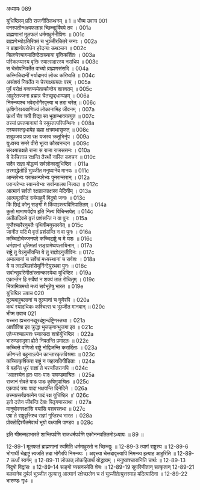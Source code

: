 अध्यायः 089

युधिष्ठिरम् प्रति राजनीतिकथनम् ॥ 1 ॥
भीष्म उवाच 	001  
वनस्पतीन्भक्ष्यफलान्न च्छिन्द्युर्विषये तव ।	001a  
ब्राह्मणानां मूलफलं धर्ममाहुर्मनीषिणः ॥	001c  
ब्राह्मणेभ्योऽतिरिक्तं च भुञ्जीरन्नितरे जनाः ।	002a  
न ब्राह्मणोपरोधेन हरेदन्यः कथञ्चन ॥	002c  
विप्रश्चेत्त्यागमातिष्ठेदाख्याया वृत्तिकर्शितः ।	003a  
परिकल्प्यास्य वृत्तिः स्यात्सदारस्य नराधिप ॥	003c  
स चेन्नोपनिवर्तेत वाच्यो ब्राह्मणसंसदि ।	004a  
कस्मिन्निदानीं मर्यादामयं लोकः करिष्यति ॥	004c  
असंशयं निवर्तेत न चेत्त्यक्ष्यत्यतः परम् ।	005a  
पूर्वं परोक्षं वक्तव्यमेतत्कौन्तेय शाश्वतम् ॥	005c  
आहुरेतज्जना ब्रह्मन्न चैतच्छ्रद्दधाम्यहम् ।	006a  
निमन्त्र्यश्च भवेद्भोगैरवृत्त्या च तदा चरेत् ॥	006c  
कृषिगोरक्ष्यवाणिज्यं लोकानामिह जीवनम् ।	007a  
ऊर्ध्वं चैव त्रयी विद्या सा भूतान्भावयत्युत ॥	007c  
तस्यां प्रपतमानायां ये स्युस्तत्परिपन्थिनः ।	008a  
दस्यवस्तद्वधायेह ब्रह्मा क्षत्रमथासृजत् ॥	008c  
शत्रूञ्जय प्रजा रक्ष यजस्व क्रतुभिर्नृप ।	009a  
युध्यस्व समरे वीरो भूत्वा कौरवनन्दन ॥	009c  
संरक्ष्यान्रक्षते राजा स राजा राजसत्तमः ।	010a  
ये केचित्तान्न रक्षन्ति तैरर्थो नास्ति कश्चन ॥	010c  
सदैव राज्ञा योद्धव्यं सर्वलोकाद्युधिष्ठिर ।	011a  
तस्माद्धेतोर्हि भुञ्जीत मनुष्यानेव मानवः ॥	011c  
आन्तरेभ्यः परान्रक्षन्परेभ्यः पुनरान्तरान् ।	012a  
परान्परेभ्यः स्वान्स्वेभ्यः सर्वान्पालय नित्यदा ॥	012c  
आत्मानं सर्वतो रक्षन्राजन्रक्षस्व मेदिनीम् ।	013a  
आत्ममूलमिदं सर्वमाहुर्वै विदुषो जनाः ॥	013c  
किं छिद्रं कोनु सङ्गो मे किंवाऽस्त्यविनिपातितम् ।	014a  
कुतो मामाश्रयेद्दोष इति नित्यं विचिन्तयेत् ॥	014c  
अतीतदिवसे वृत्तं प्रशंसन्ति न वा पुनः ।	015a  
गुप्तैश्चारैरनुमतैः पृथिवीमनुसारयेत् ॥	015c  
जानीत यदि मे वृत्तं प्रशंसन्ति न वा पुनः ।	016a  
कच्चिद्रोचेज्जनपदे कच्चिद्राष्ट्रे च मे यशः ॥	016c  
धर्मज्ञानां धृतिमतां सङ्ग्रामेष्वपलायिनाम् ।	017a  
राष्ट्रे तु येऽनुजीवन्ति ये तु राज्ञोऽनुजीविनः ॥	017c  
अमात्यानां च सर्वेषां मध्यस्थानां च सर्वशः ।	018a  
ये च त्वाऽभिप्रशंसेयुर्निन्देयुरथवा पुनः ॥	018c  
सर्वान्सुपरिणीतांस्तान्कारयेथा युधिष्ठिर ।	019a  
एकान्तेन हि सर्वेषां न शक्यं तात रोचितुम् ।	019c  
मित्रामित्रमथो मध्यं सर्वभूतेषु भारत ॥	019e  
युधिष्ठिर उवाच 	020  
तुल्यबाहुबलानां च तुल्यानां च गुणैरपि ।	020a  
कथं स्यादधिकः कश्चित्स च भुञ्जीत मानवान् ॥	020c  
भीष्म उवाच 	021  
यच्चरा ह्यचरानद्युरदंष्ट्रान्दंष्ट्रिणस्तथा ।	021a  
आशीविषा इव क्रुद्धा भुजङ्गान्भुजगा इव ॥	021c  
एतेभ्यश्चाप्रमत्तः स्यात्सदा शत्रोर्युधिष्ठिर ।	022a  
भारुण्डसदृशा ह्येते निपतन्ति प्रमादतः ॥	022c  
कच्चित्ते वणिजो राष्ट्रे नोद्विजन्ति करार्दिताः ।	023a  
क्रीणन्तो बहुनाऽल्पेन कान्तारकृतविश्रमाः ॥	023c  
कच्चित्कृषिकरा राष्ट्रं न जहत्यतिपीडिताः ।	024a  
ये वहन्ति धुरं राज्ञां ते भरन्तीतरानपि ॥	024c  
\'आलस्येन हृतः पादः पादः पाषण्डमाश्रितः ।	025a  
राजानं सेवते पादः पादः कृषिमुपाश्रितः ॥	025c  
एकपादं त्रयः पादा भक्षयन्ति दिनेदिने ।	026a  
तस्मात्सर्वप्रयत्नेन पादं रक्ष युधिष्ठिर ॥\'	026c  
इतो दत्तेन जीवन्ति देवाः पितृगणास्तथा ।	027a  
मानुषोरगरक्षांसि वयांसि पशवस्तथा ॥	027c  
एषा ते राष्ट्रवृत्तिश्च राज्ञां गुप्तिश्च भारत ।	028a  
प्रोक्तोद्दिश्यैतमेवार्थं भूयो वक्ष्यामि पाण्डव ॥ 	028c  

इति श्रीमन्महाभारते शान्तिपर्वणि राजधर्मपर्वणि एकोननवतितमोऽध्यायः ॥ 89 ॥

12-89-1 मूलफलं ब्राह्मणानां स्वमिति धर्ममाहुरतो न च्छिन्द्युः ॥ 12-89-3 त्यागं राष्ट्रस्य ॥ 12-89-6 भोगार्थी चेद्राष्ट्रं त्यजति तदा भोगैरपि निमन्त्र्यः । अवृत्त्या चेत्तदावृत्त्यापि निमन्त्र्य इत्याह आहुरिति ॥ 12-89-7 ऊर्ध्वं स्वर्गम् ॥ 12-89-11 लोकात् लोकहितार्थं योद्धव्यम् । मनुष्यांश्चारानिति चार्थः ॥ 12-89-13 विदुषो विद्वांसः ॥ 12-89-14 सङ्गो व्यसनस्येति शेषः ॥ 12-89-19 सुपरिणीतान् सत्कृतान् 12-89-21 बलवानेव दुर्बलं भुञ्जीत तुल्यात्तु आत्मानं रक्षेच्छलेन च तं भुञ्जीतेत्युत्तरमाह यदित्यादिना ॥ 12-89-22 भारुण्डः गृध्रः ॥
